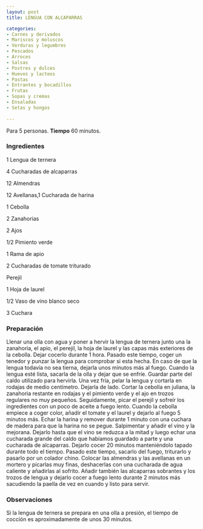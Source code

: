 ```yaml
---
layout: post
title: LENGUA CON ALCAPARRAS

categories:
- Carnes y derivados
- Mariscos y moluscos
- Verduras y legumbres
- Pescados
- Arroces
- Salsas
- Postres y dulces
- Huevos y lacteos
- Pastas
- Entrantes y bocadillos
- Frutas
- Sopas y cremas
- Ensaladas
- Setas y hongos
 
---
```

Para 5 personas.
<b>Tiempo</b> 60 minutos.

<h3>Ingredientes</h3>

1 Lengua de ternera

4 Cucharadas de alcaparras

12 Almendras

12 Avellanas,1 Cucharada de harina

1 Cebolla

2 Zanahorias

2 Ajos

1/2 Pimiento verde

1 Rama de apio

2 Cucharadas de tomate triturado

Perejil

1 Hoja de laurel

1/2 Vaso de vino blanco seco

3 Cuchara

<h3>Preparación</h3>

Llenar una olla con agua y poner a hervir la lengua de ternera junto una la zanahoria, el apio, el perejil, la hoja de laurel y las capas más exteriores de la cebolla. Dejar cocerlo durante 1 hora. Pasado este tiempo, coger un tenedor y punzar la lengua para comprobar si esta hecha. En caso de que la lengua todavía no sea tierna, dejarla unos minutos más al fuego. Cuando la lengua esté lista, sacarla de la olla y dejar que se enfríe. Guardar parte del caldo utilizado para hervirla. Una vez fría, pelar la lengua y cortarla en rodajas de medio centímetro. Dejarla de lado. Cortar la cebolla en juliana, la zanahoria restante en rodajas y el pimiento verde y el ajo en trozos regulares no muy pequeños. Seguidamente, picar el perejil y sofreír los ingredientes con un poco de aceite a fuego lento. Cuando la cebolla empiece a coger color, añadir el tomate y el laurel y dejarlo al fuego 5 minutos más. Echar la harina y remover durante 1 minuto con una cuchara de madera para que la harina no se pegue. Salpimentar y añadir el vino y la mejorana. Dejarlo hasta que el vino se reduzca a la mitad y luego echar una cucharada grande del caldo que habíamos guardado a parte y una cucharada de alcaparras. Dejarlo cocer 20 minutos manteniéndolo tapado durante todo el tiempo. Pasado este tiempo, sacarlo del fuego, triturarlo y pasarlo por un colador chino. Colocar las almendras y las avellanas en un mortero y picarlas muy finas, deshacerlas con una cucharada de agua caliente y añadirlas al sofrito. Añadir también las alcaparras sobrantes y los trozos de lengua y dejarlo cocer a fuego lento durante 2 minutos más sacudiendo la paella de vez en cuando y listo para servir.

<h3>Observaciones</h3>

Si la lengua de ternera se prepara en una olla a presión, el tiempo de cocción es aproximadamente de unos 30 minutos.

